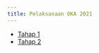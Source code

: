 ```yaml
---
title: Pelaksanaan OKA 2021
---
```

 * [Tahap 1](%base_url%/tahap1)
 * [Tahap 2](%base_url%/tahap2)
